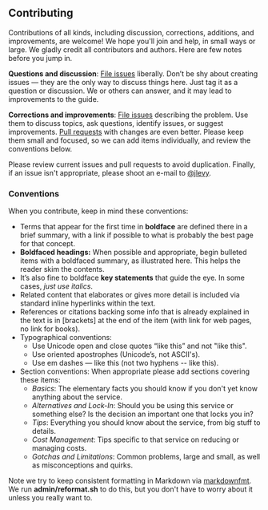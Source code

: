 Contributing
------------

Contributions of all kinds, including discussion, corrections, additions, and improvements, are welcome! We hope you'll join and help, in small ways or large. We gladly credit all contributors and authors. Here are few notes before you jump in.

**Questions and discussion**: [File issues](https://github.com/open-guides/og-aws/issues) liberally. Don’t be shy about creating issues — they are the only way to discuss things here. Just tag it as a question or discussion. We or others can answer, and it may lead to improvements to the guide.

**Corrections and improvements**: [File issues](https://github.com/open-guides/og-aws/issues) describing the problem. Use them to discuss topics, ask questions, identify issues, or suggest improvements. [Pull requests](https://github.com/open-guides/og-aws/pulls) with changes are even better. Please keep them small and focused, so we can add items individually, and review the conventions below.

Please review current issues and pull requests to avoid duplication. Finally, if an issue isn't appropriate, please shoot an e-mail to [@jlevy](https://github.com/jlevy).

### Conventions

When you contribute, keep in mind these conventions:

-	Terms that appear for the first time in **boldface** are defined there in a brief summary, with a link if possible to what is probably the best page for that concept.
-	**Boldfaced headings:** When possible and appropriate, begin bulleted items with a boldfaced summary, as illustrated here. This helps the reader skim the contents.
-	It’s also fine to boldface **key statements** that guide the eye. In some cases, *just use italics*.
-	Related content that elaborates or gives more detail is included via standard inline hyperlinks within the text.
-	References or citations backing some info that is already explained in the text is in [brackets] at the end of the item (with link for web pages, no link for books).
-	Typographical conventions:
	-	Use Unicode open and close quotes “like this” and not "like this".
	-	Use oriented apostrophes (Unicode’s, not ASCII's).
	-	Use em dashes — like this (not two hyphens -- like this).
-	Section conventions: When appropriate please add sections covering these items:
	-	*Basics*: The elementary facts you should know if you don't yet know anything about the service.
	-	*Alternatives and Lock-In*: Should you be using this service or something else? Is the decision an important one that locks you in?
	-	*Tips*: Everything you should know about the service, from big stuff to details.
	-	*Cost Management*: Tips specific to that service on reducing or managing costs.
	-	*Gotchas and Limitations*: Common problems, large and small, as well as misconceptions and quirks.

Note we try to keep consistent formatting in Markdown via [markdownfmt](https://github.com/shurcooL/markdownfmt). We run **admin/reformat.sh** to do this, but you don't have to worry about it unless you really want to.
